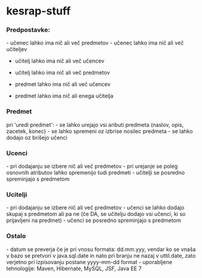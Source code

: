 # kesrap-stuff
<h3>Predpostavke:</h3>
- učenec lahko ima nič ali več predmetov
- učenec lahko ima nič ali več učiteljev

- učitelj lahko ima nič ali več učencev
- učitelj lahko ima nič ali več predmetov

- predmet lahko ima nič ali več učencev
- predmet lahko ima nič ali enega učitelja

<h3>Predmet</h3>
pri 'uredi predmet':
- se lahko urejajo vsi aributi predmeta (naslov, opis, zacetek, konec)
- se lahko spremeni oz izbrise nosilec predmeta
- se lahko dodajo oz brišejo učenci

<h3>Ucenci</h3>
- pri dodajanju se izbere nič ali več predmetov
- pri urejanje se poleg osnovnih atributov lahko spremenijo tudi predmeti
- učitelji se posredno spreminjajo s predmetom

<h3>Ucitelji</h3>
- pri dodajanju se izbere nič ali več predmetov
- učenci se lahko dodajo skupaj s predmetom ali pa ne (če DA, se učitelju dodajo vsi učenci, ki so prijavljeni na predmet)
- učenci se posredno spreminjajo s predmetom

<h3>Ostalo</h3>
- datum se preverja če je pri vnosu formata: dd.mm.yyy, vendar ko se vnaša v bazo se pretvori v java.sql.date in nato pri branju ne nazaj v uttil.date, zato verjetno pri izpisovanju postane yyyy-mm-dd format
- uporabljene tehnologije: Maven, Hibernate, MySQL, JSF, Java EE 7
